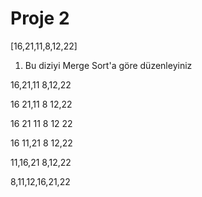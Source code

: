 # Proje 2

[16,21,11,8,12,22]

1) Bu diziyi Merge Sort'a göre düzenleyiniz

16,21,11 8,12,22

16 21,11 8 12,22

16 21 11 8 12 22

16 11,21 8 12,22

11,16,21 8,12,22

8,11,12,16,21,22